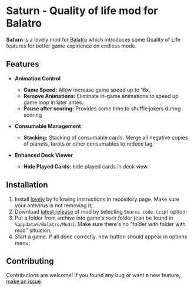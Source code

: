 # Saturn - Quality of life mod for Balatro

**Saturn** is a lovely mod for [Balatro](https://www.playbalatro.com/) which introduces some Quality of Life features for better game expirience on endless mode.

## Features

-   **Animation Control**

    -   **Game Speed:** Allow increase game speed up to 16x.
    -   **Remove Animations:** Eliminate in-game animations to speed up game loop in later antes.
    -   **Pause after scoring:** Provides some time to shuffle jokers during scoring

-   **Consumable Management**

    -   **Stacking:** Stacking of consumable cards. Merge all negative copies of planets, tarots or other consumables to reduce lag.

-   **Enhanced Deck Viewer**
    -   **Hide Played Cards:** hide played cards in deck view.

## Installation

1. Install [lovely](https://github.com/ethangreen-dev/lovely-injector) by following instructions in repository page. Make sure your antivirus is not removing it;
2. Download [latest release](https://github.com/OceanRamen/Saturn/releases/latest) of mod by selecting `Source code (zip)` option;
3. Put a folder from archive into game's `Mods` folder (can be found in `%appdata%/Balatro/Mods`). Make sure there's no "folder with folder with mod" situation;
4. Start a game. If all done correctly, new button should appear in options menu;

## Contributing

Contributions are welcome! If you found any bug or want a new feature, [make an issue](https://github.com/OceanRamen/Saturn/issues).